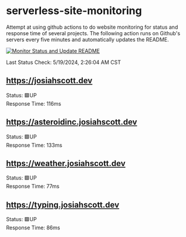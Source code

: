 # serverless-site-monitoring
Attempt at using github actions to do website monitoring for status and response time of several projects. The following action runs on Github's servers every five minutes and automatically updates the README.  

[![Monitor Status and Update README](https://github.com/JosiahSco/serverless-site-monitoring/actions/workflows/monitor.yaml/badge.svg)](https://github.com/JosiahSco/serverless-site-monitoring/actions/workflows/monitor.yaml)

Last Status Check: 5/19/2024, 2:26:04 AM CST

## https://josiahscott.dev
Status: 🟩UP  
Response Time: 116ms

## https://asteroidinc.josiahscott.dev
Status: 🟩UP  
Response Time: 133ms

## https://weather.josiahscott.dev
Status: 🟩UP  
Response Time: 77ms

## https://typing.josiahscott.dev
Status: 🟩UP  
Response Time: 86ms

